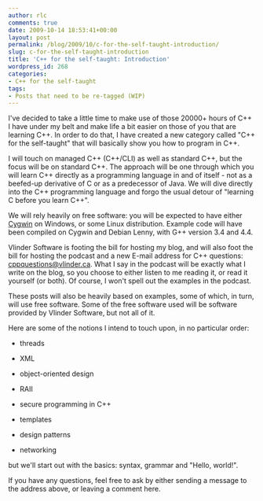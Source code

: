 ```yaml
---
author: rlc
comments: true
date: 2009-10-14 18:53:41+00:00
layout: post
permalink: /blog/2009/10/c-for-the-self-taught-introduction/
slug: c-for-the-self-taught-introduction
title: 'C++ for the self-taught: Introduction'
wordpress_id: 268
categories:
- C++ for the self-taught
tags:
- Posts that need to be re-tagged (WIP)
---
```



I've decided to take a little time to make use of those 20000+ hours of C++ I have under my belt and make life a bit easier on those of you that are learning C++. In order to do that, I have created a new category called "C++ for the self-taught" that will basically show you how to program in C++.
<!--more-->
I will touch on managed C++ (C++/CLI) as well as standard C++, but the focus will be on standard C++. The approach will be one through which you will learn C++ directly as a programming language in and of itself - not as a beefed-up derivative of C or as a predecessor of Java. We will dive directly into the C++ programming language and forgo the usual detour of "learning C before you learn C++".

We will rely heavily on free software: you will be expected to have either [Cygwin](http://cygwin.com/setup-x86.exe) on Windows, or some Linux distribution. Example code will have been compiled on Cygwin and Debian Lenny, with G++ version 3.4 and 4.4.

Vlinder Software is footing the bill for hosting my blog, and will also foot the bill for hosting the podcast and a new E-mail address for C++ questions: cppquestions@vlinder.ca. What I say in the podcast will be exactly what I write on the blog, so you choose to either listen to me reading it, or read it yourself (or both). Of course, I won't spell out the examples in the podcast.

These posts will also be heavily based on examples, some of which, in turn, will use free software. Some of the free software used will be software provided by Vlinder Software, but not all of it.

Here are some of the notions I intend to touch upon, in no particular order:


	
  * threads

	
  * XML

	
  * object-oriented design

	
  * RAII

	
  * secure programming in C++

	
  * templates

	
  * design patterns

	
  * networking

but we'll start out with the basics: syntax, grammar and "Hello, world!".

If you have any questions, feel free to ask by either sending a message to the address above, or leaving a comment here.
